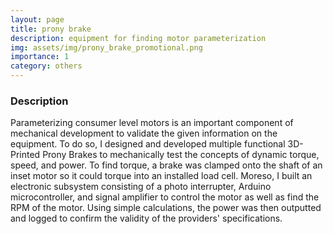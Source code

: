 ```yaml
---
layout: page
title: prony brake
description: equipment for finding motor parameterization
img: assets/img/prony_brake_promotional.png
importance: 1
category: others
---
```


### Description
Parameterizing consumer level motors is an important component of mechanical development to validate the given information on the equipment. To do so, I designed and developed multiple functional 3D-Printed Prony Brakes to mechanically test the concepts of dynamic torque, speed, and power. To find torque, a brake was clamped onto the shaft of an inset motor so it could torque into an installed load cell. Moreso, I built an electronic subsystem consisting of a photo interrupter, Arduino microcontroller, and signal amplifier to control the motor as well as find the RPM of the motor. Using simple calculations, the power was then outputted and logged to confirm the validity of the providers' specifications.
